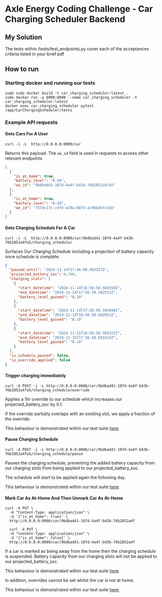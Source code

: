 # Axle Energy Coding Challenge - Car Charging Scheduler Backend


## My Solution


The tests within /tests/test_endpoints.py cover each of the acceptances criteria listed in your brief pdf


## How to run

### Starting docker and running our tests

```shell
sudo sudo docker build -t car_charging_scheduler:latest .
sudo docker run -p 8000:8000 --name car_charging_scheduler -t car_charging_scheduler:latest
docker exec car_charging_scheduler pytest /app/CarChargingScheduler/tests
```

### Example API requests

#### Gets Cars For A User
```shell
curl -i -L  http://0.0.0.0:8000/car
```
Returns this payload. The `ae_id` field is used in requests to access other relevant endpoints.

```json
[
  {
    "is_at_home": true,
    "battery_level": "0.50",
    "ae_id": "9bdbad41-107d-4a4f-b43b-76b2852a4fa5"
  },
  {
    "is_at_home": true,
    "battery_level": "0.50",
    "ae_id": "757dc17c-cdf6-429a-8875-ac96b45fcd1b"
  }
]
```
#### Gets Charging Schedule For A Car

```shell
curl -i -L  http://0.0.0.0:8000/car/9bdbad41-107d-4a4f-b43b-76b2852a4fa5/charging_schedule/
```
Surfaces Our Charging Schedule including a projection of battery capacity once schedule is complete.

```json
{
  "paused_until": "2024-11-14T17:46:00.982257Z",
  "projected_battery_soc": 0.700,
  "charging_slots": [
    {
      "start_datetime": "2024-11-14T16:56:58.502550Z",
      "end_datetime": "2024-11-14T17:56:58.502551Z",
      "battery_level_gained": "0.10"
    },
    {
      "start_datetime": "2024-11-14T17:56:58.502948Z",
      "end_datetime": "2024-11-14T18:56:58.502951Z",
      "battery_level_gained": "0.10"
    },
    {
      "start_datetime": "2024-11-15T16:56:58.503322Z",
      "end_datetime": "2024-11-15T17:56:58.503324Z",
      "battery_level_gained": "0.10"
    }
  ],
  "is_schedule_paused": false,
  "is_override_applied": false
}
```
#### Trigger charging immediately

```shell
curl -X POST -i -L http://0.0.0.0:8000/car/9bdbad41-107d-4a4f-b43b-76b2852a4fa5/charging_schedule/override
```
Applies a 1hr override to our schedule which increases our projected_battery_soc by 0.1.

If the override partially overlaps with an existing slot, we apply a fraction of the override.

This behaviour is demonstrated within our test suite [here](https://github.com/JessHatfield/Axle-Energy-Car-Charging-Scheduler/blob/0221b64553f3a314b90d467db25b77df152bf7df/CarChargingScheduler/tests/services/test_battery_projection_calculator.py#L23).

#### Pause Charging Schedule

```shell
curl -X POST -i -L http://0.0.0.0:8000/car/9bdbad41-107d-4a4f-b43b-76b2852a4fa5/charging_schedule/pause
```

Pauses the charging schedule, preventing the added battery capacity from our charging slots from being applied to our projected_battery_soc.

The schedule will start to be applied again the following day.

This behaviour is demonstrated within our test suite [here](https://github.com/JessHatfield/Axle-Energy-Car-Charging-Scheduler/blob/67dd90e397a06ef9c307f65821e29f1ead623bad/CarChargingScheduler/tests/test_endpoints.py#L93-L136).

#### Mark Car As At-Home And Then Unmark Car As At-Home

```shell
curl -X PUT \
  -H "Content-Type: application/json" \
  -d '{"is_at_home": true}' \
  http://0.0.0.0:8000/car/9bdbad41-107d-4a4f-b43b-76b2852a4f
  
  curl -X PUT \
  -H "Content-Type: application/json" \
  -d '{"is_at_home": false}' \
  http://0.0.0.0:8000/car/9bdbad41-107d-4a4f-b43b-76b2852a4f
```

If a car is marked as being away from the home then the charging schedule is suspended. Battery capacity from our charging slots will not be applied to our projected_battery_soc.

This behaviour is demonstrated within our test suite [here](https://github.com/JessHatfield/Axle-Energy-Car-Charging-Scheduler/blob/67dd90e397a06ef9c307f65821e29f1ead623bad/CarChargingScheduler/tests/test_endpoints.py#L140).

In addition, overrides cannot be set whilst the car is not at home.

This behaviour is demonstrated within our test suite [here](https://github.com/JessHatfield/Axle-Energy-Car-Charging-Scheduler/blob/70cb7a5853c93a6479905829dae77fbb4f0dd791/CarChargingScheduler/tests/test_endpoints.py#L171-L185).



